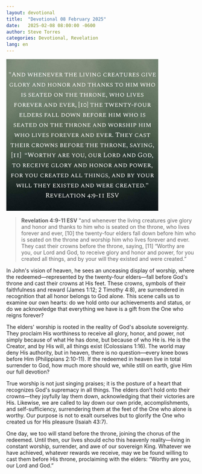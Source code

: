 ```yaml
---
layout: devotional
title:  "Devotional 08 February 2025"
date:   2025-02-08 08:00:00 -0600
author: Steve Torres
categories: Devotional, Revelation
lang: en
---
```

<img src="https://github.com/ElEsteeb/ElEsteeb.github.io/blob/main/images/devotionals/Rev-4_9-11.jpg?raw=true" alt="Rev 4:9-11" style="max-width: 80%; height: auto;">



>**Revelation 4:9-11 ESV**
>"and whenever the living creatures give glory and honor and thanks to him who is seated on the throne, who lives forever and ever, [10] the twenty-four elders fall down before him who is seated on the throne and worship him who lives forever and ever. They cast their crowns before the throne, saying, [11]  “Worthy are you, our Lord and God, to receive glory and honor and power, for you created all things, and by your will they existed and were created.”

In John's vision of heaven, he sees an unceasing display of worship, where the redeemed—represented by the twenty-four elders—fall before God's throne and cast their crowns at His feet. These crowns, symbols of their faithfulness and reward (James 1:12; 2 Timothy 4:8), are surrendered in recognition that all honor belongs to God alone. This scene calls us to examine our own hearts: do we hold onto our achievements and status, or do we acknowledge that everything we have is a gift from the One who reigns forever?

The elders' worship is rooted in the reality of God's absolute sovereignty. They proclaim His worthiness to receive all glory, honor, and power, not simply because of what He has done, but because of who He is. He is the Creator, and by His will, all things exist (Colossians 1:16). The world may deny His authority, but in heaven, there is no question—every knee bows before Him (Philippians 2:10-11). If the redeemed in heaven live in total surrender to God, how much more should we, while still on earth, give Him our full devotion?

True worship is not just singing praises; it is the posture of a heart that recognizes God's supremacy in all things. The elders don’t hold onto their crowns—they joyfully lay them down, acknowledging that their victories are His. Likewise, we are called to lay down our own pride, accomplishments, and self-sufficiency, surrendering them at the feet of the One who alone is worthy. Our purpose is not to exalt ourselves but to glorify the One who created us for His pleasure (Isaiah 43:7).

One day, we too will stand before the throne, joining the chorus of the redeemed. Until then, our lives should echo this heavenly reality—living in constant worship, surrender, and awe of our sovereign King. Whatever we have achieved, whatever rewards we receive, may we be found willing to cast them before His throne, proclaiming with the elders: “Worthy are you, our Lord and God.”


